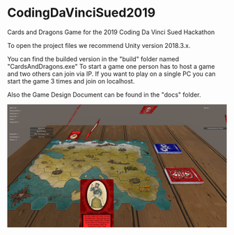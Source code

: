 # CodingDaVinciSued2019

Cards and Dragons
Game for the 2019 Coding Da Vinci Sued Hackathon

To open the project files we recommend Unity version 2018.3.x.

You can find the builded version in the "build" folder named "CardsAndDragons.exe"
To start a game one person has to host a game and two others can join via IP.
If you want to play on a single PC you can start the game 3 times and join on localhost.

Also the Game Design Document can be found in the "docs" folder.

![alt text](\resources\Spielfeld\Coding_Da_Vinci.JPG)